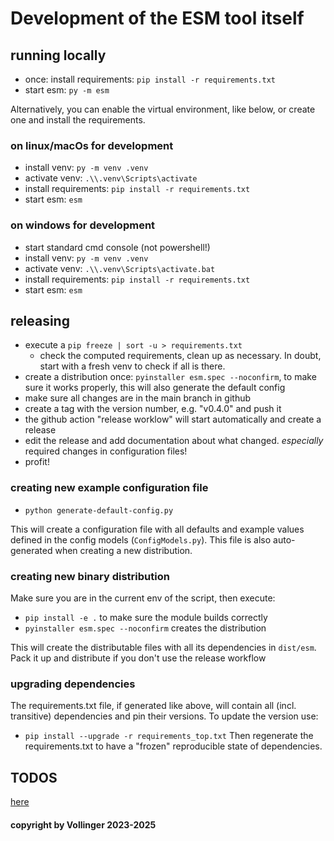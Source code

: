 # Development of the ESM tool itself

## running locally 

- once: install requirements: `pip install -r requirements.txt`
- start esm: `py -m esm`

Alternatively, you can enable the virtual environment, like below, or create one and install the requirements.

### on linux/macOs for development

- install venv: `py -m venv .venv`
- activate venv: `.\\.venv\Scripts\activate`
- install requirements: `pip install -r requirements.txt`
- start esm: `esm`

### on windows for development

- start standard cmd console (not powershell!)
- install venv: `py -m venv .venv`
- activate venv: `.\\.venv\Scripts\activate.bat`
- install requirements: `pip install -r requirements.txt`
- start esm: `esm`

## releasing

- execute a `pip freeze | sort -u > requirements.txt`
  - check the computed requirements, clean up as necessary. In doubt, start with a fresh venv to check if all is there.
- create a distribution once: `pyinstaller esm.spec --noconfirm`, to make sure it works properly, this will also generate the default config
- make sure all changes are in the main branch in github
- create a tag with the version number, e.g. "v0.4.0" and push it
- the github action "release worklow" will start automatically and create a release
- edit the release and add documentation about what changed. *especially* required changes in configuration files!
- profit!

### creating new example configuration file
- `python generate-default-config.py`

This will create a configuration file with all defaults and example values defined in the config models (`ConfigModels.py`). This file is also auto-generated when creating a new distribution.

### creating new binary distribution

Make sure you are in the current env of the script, then execute:

- `pip install -e .` to make sure the module builds correctly
- `pyinstaller esm.spec --noconfirm` creates the distribution

This will create the distributable files with all its dependencies in `dist/esm`. Pack it up and distribute if you don't use the release workflow

### upgrading dependencies
The requirements.txt file, if generated like above, will contain all (incl. transitive) dependencies and pin their versions. To update the version use:
- `pip install --upgrade -r requirements_top.txt`
Then regenerate the requirements.txt to have a "frozen" reproducible state of dependencies.

## TODOS

[here](todos.md)

#### copyright by Vollinger 2023-2025
